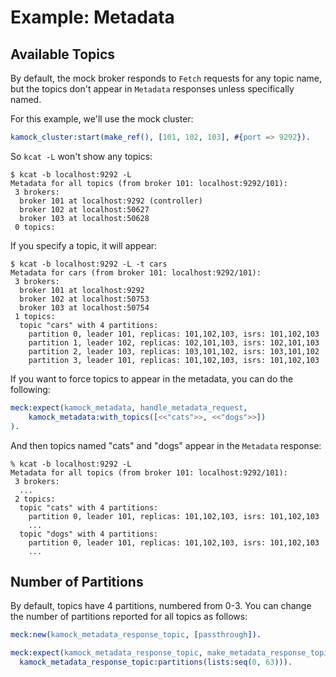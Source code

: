 # Example: Metadata

## Available Topics

By default, the mock broker responds to `Fetch` requests for any topic name, but the topics don't appear in `Metadata`
responses unless specifically named.

For this example, we'll use the mock cluster:

```erlang
kamock_cluster:start(make_ref(), [101, 102, 103], #{port => 9292}).
```

So `kcat -L` won't show any topics:

```
$ kcat -b localhost:9292 -L
Metadata for all topics (from broker 101: localhost:9292/101):
 3 brokers:
  broker 101 at localhost:9292 (controller)
  broker 102 at localhost:50627
  broker 103 at localhost:50628
 0 topics:
```

If you specify a topic, it will appear:

```
$ kcat -b localhost:9292 -L -t cars
Metadata for cars (from broker 101: localhost:9292/101):
 3 brokers:
  broker 101 at localhost:9292
  broker 102 at localhost:50753
  broker 103 at localhost:50754
 1 topics:
  topic "cars" with 4 partitions:
    partition 0, leader 101, replicas: 101,102,103, isrs: 101,102,103
    partition 1, leader 102, replicas: 102,101,103, isrs: 102,101,103
    partition 2, leader 103, replicas: 103,101,102, isrs: 103,101,102
    partition 3, leader 101, replicas: 101,102,103, isrs: 101,102,103
```

If you want to force topics to appear in the metadata, you can do the following:

```erlang
meck:expect(kamock_metadata, handle_metadata_request,
    kamock_metadata:with_topics([<<"cats">>, <<"dogs">>])
).
```

And then topics named "cats" and "dogs" appear in the `Metadata` response:

```
% kcat -b localhost:9292 -L
Metadata for all topics (from broker 101: localhost:9292/101):
 3 brokers:
  ...
 2 topics:
  topic "cats" with 4 partitions:
    partition 0, leader 101, replicas: 101,102,103, isrs: 101,102,103
    ...
  topic "dogs" with 4 partitions:
    partition 0, leader 101, replicas: 101,102,103, isrs: 101,102,103
    ...
```

## Number of Partitions

By default, topics have 4 partitions, numbered from 0-3. You can change the number of partitions reported for all topics
as follows:

```erlang
meck:new(kamock_metadata_response_topic, [passthrough]).

meck:expect(kamock_metadata_response_topic, make_metadata_response_topic,
  kamock_metadata_response_topic:partitions(lists:seq(0, 63))).
```
